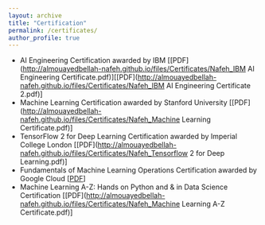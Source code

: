 ```yaml
---
layout: archive
title: "Certification"
permalink: /certificates/
author_profile: true
---
```


* AI Engineering Certification awarded by IBM [[PDF](http://almouayedbellah-nafeh.github.io/files/Certificates/Nafeh_IBM AI Engineering Certificate.pdf)][[PDF](http://almouayedbellah-nafeh.github.io/files/Certificates/Nafeh_IBM AI Engineering Certificate 2.pdf)]
* Machine Learning Certification awarded by Stanford University [[PDF](http://almouayedbellah-nafeh.github.io/files/Certificates/Nafeh_Machine Learning Certificate.pdf)]
* TensorFlow 2 for Deep Learning Certification awarded by Imperial College London [[PDF](http://almouayedbellah-nafeh.github.io/files/Certificates/Nafeh_Tensorflow 2 for Deep Learning.pdf)]
* Fundamentals of Machine Learning Operations Certification awarded by Google Cloud [[PDF](http://almouayedbellah-nafeh.github.io/files/Certificates/Nafeh_MLOps_Certificate.pdf)]
* Machine Learning A-Z: Hands on Python and & in Data Science Certification [[PDF](http://almouayedbellah-nafeh.github.io/files/Certificates/Nafeh_Machine Learning A-Z Certificate.pdf)]
